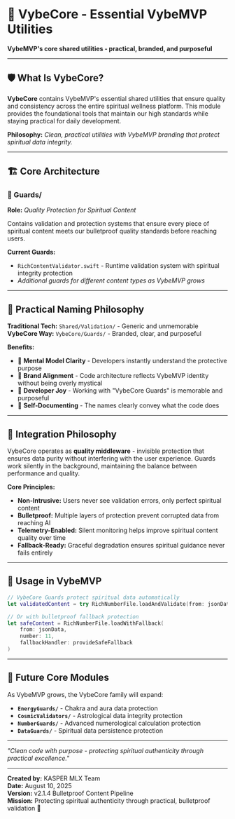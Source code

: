 # 🎯 VybeCore - Essential VybeMVP Utilities

**VybeMVP's core shared utilities - practical, branded, and purposeful**

---

## 🛡️ **What Is VybeCore?**

**VybeCore** contains VybeMVP's essential shared utilities that ensure quality and consistency across the entire spiritual wellness platform. This module provides the foundational tools that maintain our high standards while staying practical for daily development.

**Philosophy:** *Clean, practical utilities with VybeMVP branding that protect spiritual data integrity.*

---

## 🏗️ **Core Architecture**

### **📂 Guards/**
**Role:** *Quality Protection for Spiritual Content*

Contains validation and protection systems that ensure every piece of spiritual content meets our bulletproof quality standards before reaching users.

**Current Guards:**
- `RichContentValidator.swift` - Runtime validation system with spiritual integrity protection
- *Additional guards for different content types as VybeMVP grows*

---

## 🎯 **Practical Naming Philosophy**

**Traditional Tech:** `Shared/Validation/` - Generic and unmemorable  
**VybeCore Way:** `VybeCore/Guards/` - Branded, clear, and purposeful

**Benefits:**
- 🧠 **Mental Model Clarity** - Developers instantly understand the protective purpose
- 🔮 **Brand Alignment** - Code architecture reflects VybeMVP identity without being overly mystical  
- 🚀 **Developer Joy** - Working with "VybeCore Guards" is memorable and purposeful
- 📝 **Self-Documenting** - The names clearly convey what the code does

---

## 🌊 **Integration Philosophy**

VybeCore operates as **quality middleware** - invisible protection that ensures data purity without interfering with the user experience. Guards work silently in the background, maintaining the balance between performance and quality.

**Core Principles:**
- **Non-Intrusive:** Users never see validation errors, only perfect spiritual content
- **Bulletproof:** Multiple layers of protection prevent corrupted data from reaching AI
- **Telemetry-Enabled:** Silent monitoring helps improve spiritual content quality over time
- **Fallback-Ready:** Graceful degradation ensures spiritual guidance never fails entirely

---

## 🚀 **Usage in VybeMVP**

```swift
// VybeCore Guards protect spiritual data automatically
let validatedContent = try RichNumberFile.loadAndValidate(from: jsonData)

// Or with bulletproof fallback protection
let safeContent = RichNumberFile.loadWithFallback(
    from: jsonData,
    number: 11,
    fallbackHandler: provideSafeFallback
)
```

---

## 🔮 **Future Core Modules**

As VybeMVP grows, the VybeCore family will expand:

- **`EnergyGuards/`** - Chakra and aura data protection
- **`CosmicValidators/`** - Astrological data integrity protection  
- **`NumberGuards/`** - Advanced numerological calculation protection
- **`DataGuards/`** - Spiritual data persistence protection

---

*"Clean code with purpose - protecting spiritual authenticity through practical excellence."*

---

**Created by:** KASPER MLX Team  
**Date:** August 10, 2025  
**Version:** v2.1.4 Bulletproof Content Pipeline  
**Mission:** Protecting spiritual authenticity through practical, bulletproof validation 🎯